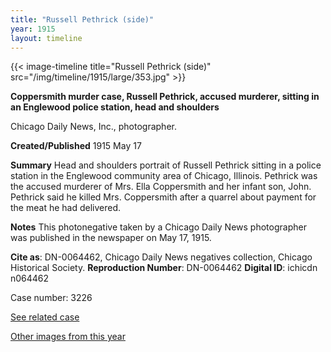 ```yaml
---
title: "Russell Pethrick (side)"
year: 1915
layout: timeline
---
```


{{< image-timeline title="Russell Pethrick (side)" src="/img/timeline/1915/large/353.jpg" >}}


__**Coppersmith murder case, Russell Pethrick, accused murderer, sitting in an Englewood police station, head and shoulders**__

Chicago Daily News, Inc., photographer.

**Created/Published**
1915 May 17

**Summary**
Head and shoulders portrait of Russell Pethrick sitting in a police station in the Englewood community area of Chicago, Illinois. Pethrick was the accused murderer of Mrs. Ella Coppersmith and her infant son, John. Pethrick said he killed Mrs. Coppersmith after a quarrel about payment for the meat he had delivered.

**Notes**
This photonegative taken by a Chicago Daily News photographer was published in the newspaper on May 17, 1915.

__Cite as__: DN-0064462, Chicago Daily News negatives collection, Chicago Historical Society.
__Reproduction Number__: DN-0064462
__Digital ID__: ichicdn n064462

Case number: 3226

[See related case](/database/3169/)  

[Other images from this year](/historical/timeline/1915)